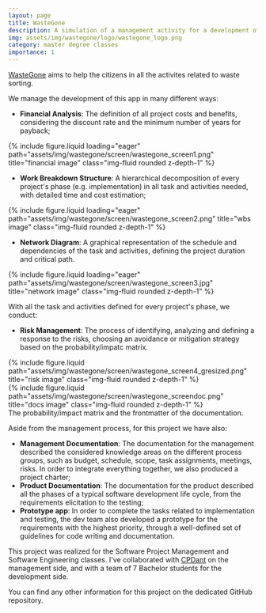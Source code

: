 ```yaml
---
layout: page
title: WasteGone
description: A simulation of a management activity for a development of a waste sorting mobile app.
img: assets/img/wastegone/logo/wastegone_logo.png
category: master degree classes
importance: 1
---
```


<a href="https://github.com/Tensa53/wastegone">WasteGone</a> aims to help the citizens in all the activites related to waste sorting.

We manage the development of this app in many different ways:

- **Financial Analysis**: The definition of all project costs and benefits, considering the discount rate and the minimum number of years for payback;
<div class="row">
    <div class="col-sm mt-3 mt-md-0">
        {% include figure.liquid loading="eager" path="assets/img/wastegone/screen/wastegone_screen1.png" title="financial image" class="img-fluid rounded z-depth-1" %}
    </div>
</div>

- **Work Breakdown Structure**: A hierarchical decomposition of every project's phase (e.g. implementation) in all task and activities needed, with detailed time and cost estimation;
<div class="row">
    <div class="col-sm mt-3 mt-md-0">
        {% include figure.liquid loading="eager" path="assets/img/wastegone/screen/wastegone_screen2.png" title="wbs image" class="img-fluid rounded z-depth-1" %}
    </div>
</div>

- **Network Diagram**: A graphical representation of the schedule and dependencies of the task and activities, defining the project duration and critical path.
<div class="row">
    <div class="col-sm mt-3 mt-md-0">
        {% include figure.liquid loading="eager" path="assets/img/wastegone/screen/wastegone_screen3.jpg" title="network image" class="img-fluid rounded z-depth-1" %}
    </div>
</div>

With all the task and activities defined for every project's phase, we conduct:
- **Risk Management**: The process of identifying, analyzing and defining a response to the risks, choosing an avoidance or mitigation strategy based on the probability/impatc matrix.

<div class="row justify-content-sm-center">
    <div class="col-sm-8 mt-3 mt-md-0">
        {% include figure.liquid path="assets/img/wastegone/screen/wastegone_screen4_gresized.png" title="risk image" class="img-fluid rounded z-depth-1" %}
    </div>
    <div class="col-sm-4 mt-3 mt-md-0">
        {% include figure.liquid path="assets/img/wastegone/screen/wastegone_screendoc.png" title="docs image" class="img-fluid rounded z-depth-1" %}
    </div>
</div>
<div class="caption">
    The probability/impact matrix and the frontmatter of the documentation.
</div>

Aside from the management process, for this project we have also:
- **Management Documentation**: The documentation for the management described the considered knowledge areas on the different process groups, such as budget,
schedule, scope, task assignments, meetings, risks. In order to integrate everything together, we also produced a project charter;
- **Product Documentation**: The documentation for the product described all the phases of a typical software development life cycle, 
from the requirements elicitation to the testing;
- **Prototype app**: In order to complete the tasks related to implementation and testing, the dev team also developed a prototype for the requirements with the
highest priority, through a well-defined set of guidelines for code writing and documentation.

This project was realized for the Software Project Management and Software Engineering classes. 
I've collaborated with <a href="https://github.com/CPDant">CPDant</a> on the management side, and with a team of
7 Bachelor students for the development side.

You can find any other information for this project on the dedicated GitHub repository.
